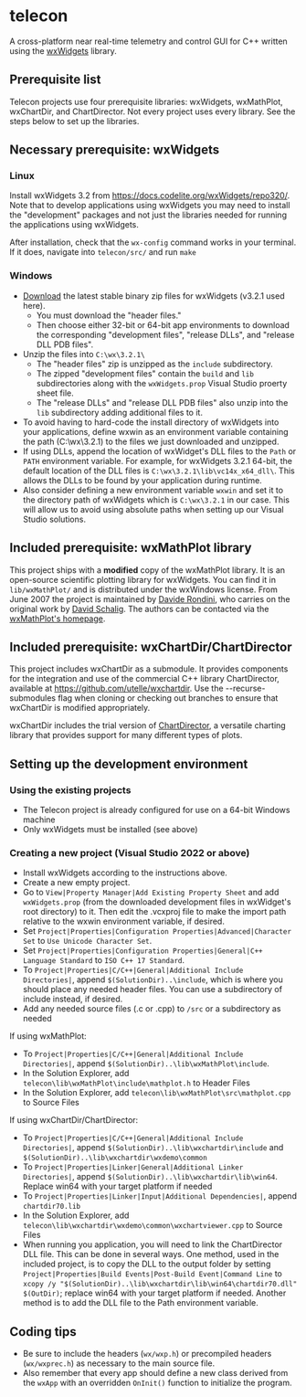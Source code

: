 # telecon
A cross-platform near real-time telemetry and control GUI for C++ written using the [wxWidgets](https://www.wxwidgets.org/) library.

## Prerequisite list
Telecon projects use four prerequisite libraries: wxWidgets, wxMathPlot, wxChartDir, and ChartDirector. Not every project uses every library. See the steps below to set up the libraries.

## Necessary prerequisite: wxWidgets
### Linux
Install wxWidgets 3.2 from https://docs.codelite.org/wxWidgets/repo320/. Note that to develop applications using wxWidgets you may need to install the "development" packages and not just the libraries needed for running the applications using wxWidgets.  

After installation, check that the `wx-config` command works in your terminal. If it does, navigate into `telecon/src/` and run `make`  

### Windows
- [Download](https://www.wxwidgets.org/downloads/) the latest stable binary zip files for wxWidgets (v3.2.1 used here).
    - You must download the "header files."
    - Then choose either 32-bit or 64-bit app environments to download the corresponding "development files", "release DLLs", and "release DLL PDB files".
- Unzip the files into `C:\wx\3.2.1\`
    - The "header files" zip is unzipped as the `include` subdirectory.
    - The zipped "development files" contain the `build` and `lib` subdirectories along with the `wxWidgets.prop` Visual Studio proerty sheet file.
    - The "release DLLs" and "release DLL PDB files" also unzip into the `lib` subdirectory adding additional files to it.
- To avoid having to hard-code the install directory of wxWidgets into your applications, define wxwin as an environment variable containing the path (C:\wx\3.2.1\) to the files we just downloaded and unzipped.
- If using DLLs, append the location of wxWidget's DLL files to the `Path` or `PATH` environment variable. For example, for wxWidgets 3.2.1 64-bit, the default location of the DLL files is `C:\wx\3.2.1\lib\vc14x_x64_dll\`. This allows the DLLs to be found by your application during runtime.
- Also consider defining a new environment variable `wxwin` and set it to the directory path of wxWidgets which is `C:\wx\3.2.1` in our case. This will allow us to avoid using absolute paths when setting up our Visual Studio solutions.

## Included prerequisite: wxMathPlot library
This project ships with a **modified** copy of the wxMathPlot library. It is an open-source scientific plotting library for wxWidgets. You can find it in `lib/wxMathPlot/` and is distributed under the wxWindows license. From June 2007 the project is maintained by [Davide Rondini](mailto:cdron77@users.sourceforge.net), who carries on the original work by [David Schalig](mailto:mrhill@users.sourceforge.net).
The authors can be contacted via the [wxMathPlot's homepage](https://sourceforge.net/projects/wxmathplot).

## Included prerequisite: wxChartDir/ChartDirector
This project includes wxChartDir as a submodule. It provides components for the integration and use of the commercial C++ library ChartDirector, available at https://github.com/utelle/wxchartdir.
Use the --recurse-submodules flag when cloning or checking out branches to ensure that wxChartDir is modified appropriately.

wxChartDir includes the trial version of [ChartDirector](https://www.advsofteng.com/index.html), a versatile charting library that provides support for many different types of plots.

## Setting up the development environment
### Using the existing projects
- The Telecon project is already configured for use on a 64-bit Windows machine
- Only wxWidgets must be installed (see above)

### Creating a new project (Visual Studio 2022 or above)
- Install wxWidgets according to the instructions above.
- Create a new empty project.
- Go to `View|Property Manager|Add Existing Property Sheet` and add `wxWidgets.prop` (from the downloaded development files in wxWidget's root directory) to it. Then edit the .vcxproj file to make the import path relative to the wxwin environment variable, if desired.
- Set `Project|Properties|Configuration Properties|Advanced|Character Set` to `Use Unicode Character Set`.
- Set `Project|Properties|Configuration Properties|General|C++ Language Standard` to `ISO C++ 17 Standard`.
- To `Project|Properties|C/C++|General|Additional Include Directories|`, append `$(SolutionDir)..\include`, which is where you should place any needed header files. You can use a subdirectory of include instead, if desired.
- Add any needed source files (.c or .cpp) to `/src` or a subdirectory as needed

If using wxMathPlot:
- To `Project|Properties|C/C++|General|Additional Include Directories|`, append `$(SolutionDir)..\lib\wxMathPlot\include`.
- In the Solution Explorer, add `telecon\lib\wxMathPlot\include\mathplot.h` to Header Files
- In the Solution Explorer, add `telecon\lib\wxMathPlot\src\mathplot.cpp` to Source Files

If using wxChartDir/ChartDirector:
- To `Project|Properties|C/C++|General|Additional Include Directories|`, append `$(SolutionDir)..\lib\wxchartdir\include` and `$(SolutionDir)..\lib\wxchartdir\wxdemo\common`
- To `Project|Properties|Linker|General|Additional Linker Directories|`, append `$(SolutionDir)..\lib\wxchartdir\lib\win64`. Replace win64 with your target platform if needed
- To `Project|Properties|Linker|Input|Additional Dependencies|`, append `chartdir70.lib`
- In the Solution Explorer, add `telecon\lib\wxchartdir\wxdemo\common\wxchartviewer.cpp` to Source Files
- When running you application, you will need to link the ChartDirector DLL file. This can be done in several ways. One method, used in the included project, is to copy the DLL to the output folder by setting `Project|Properties|Build Events|Post-Build Event|Command Line` to `xcopy /y "$(SolutionDir)..\lib\wxchartdir\lib\win64\chartdir70.dll" $(OutDir)`; replace win64 with your target platform if needed. Another method is to add the DLL file to the Path environment variable.

## Coding tips
- Be sure to include the headers (`wx/wxp.h`) or precompiled headers (`wx/wxprec.h`) as necessary to the main source file.
- Also remember that every app should define a new class derived from the `wxApp` with an overridden `OnInit()` function to initialize the program.
